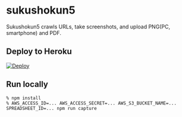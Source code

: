 # sukushokun5

Sukushokun5 crawls URLs, take screenshots, and upload PNG(PC, smartphone) and PDF.

## Deploy to Heroku

[![Deploy](https://www.herokucdn.com/deploy/button.svg)](https://heroku.com/deploy?template=https://github.com/hitode909/sukushokun5/tree/master)

## Run locally

```
% npm install
% AWS_ACCESS_ID=... AWS_ACCESS_SECRET=... AWS_S3_BUCKET_NAME=... SPREADSHEET_ID=... npm run capture
```

